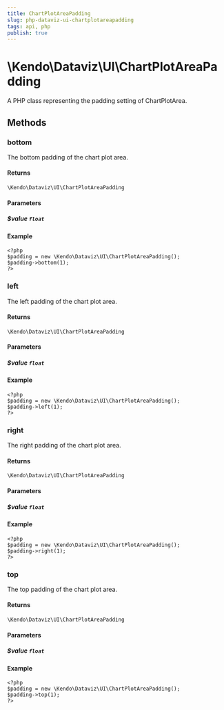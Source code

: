 ```yaml
---
title: ChartPlotAreaPadding
slug: php-dataviz-ui-chartplotareapadding
tags: api, php
publish: true
---
```


# \Kendo\Dataviz\UI\ChartPlotAreaPadding

A PHP class representing the padding setting of ChartPlotArea.


## Methods

### bottom
The bottom padding of the chart plot area.

#### Returns
`\Kendo\Dataviz\UI\ChartPlotAreaPadding`

#### Parameters

##### $value `float`



#### Example 
    <?php
    $padding = new \Kendo\Dataviz\UI\ChartPlotAreaPadding();
    $padding->bottom(1);
    ?>

### left
The left padding of the chart plot area.

#### Returns
`\Kendo\Dataviz\UI\ChartPlotAreaPadding`

#### Parameters

##### $value `float`



#### Example 
    <?php
    $padding = new \Kendo\Dataviz\UI\ChartPlotAreaPadding();
    $padding->left(1);
    ?>

### right
The right padding of the chart plot area.

#### Returns
`\Kendo\Dataviz\UI\ChartPlotAreaPadding`

#### Parameters

##### $value `float`



#### Example 
    <?php
    $padding = new \Kendo\Dataviz\UI\ChartPlotAreaPadding();
    $padding->right(1);
    ?>

### top
The top padding of the chart plot area.

#### Returns
`\Kendo\Dataviz\UI\ChartPlotAreaPadding`

#### Parameters

##### $value `float`



#### Example 
    <?php
    $padding = new \Kendo\Dataviz\UI\ChartPlotAreaPadding();
    $padding->top(1);
    ?>

 
